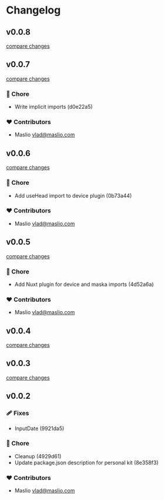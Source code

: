 # Changelog


## v0.0.8

[compare changes](https://undefined/undefined/compare/v0.0.7...v0.0.8)

## v0.0.7

[compare changes](https://undefined/undefined/compare/v0.0.6...v0.0.7)

### 🏡 Chore

- Write implicit imports (d0e22a5)

### ❤️ Contributors

- Maslio <vlad@maslio.com>

## v0.0.6

[compare changes](https://undefined/undefined/compare/v0.0.5...v0.0.6)

### 🏡 Chore

- Add useHead import to device plugin (0b73a44)

### ❤️ Contributors

- Maslio <vlad@maslio.com>

## v0.0.5

[compare changes](https://undefined/undefined/compare/v0.0.4...v0.0.5)

### 🏡 Chore

- Add Nuxt plugin for device and maska imports (4d52a6a)

### ❤️ Contributors

- Maslio <vlad@maslio.com>

## v0.0.4

[compare changes](https://undefined/undefined/compare/v0.0.3...v0.0.4)

## v0.0.3

[compare changes](https://undefined/undefined/compare/v0.0.2...v0.0.3)

## v0.0.2


### 🩹 Fixes

- InputDate (9921da5)

### 🏡 Chore

- Cleanup (4929d61)
- Update package.json description for personal kit (8e358f3)

### ❤️ Contributors

- Maslio <vlad@maslio.com>

